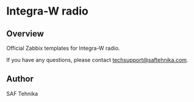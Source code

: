 # Integra-W radio

## Overview

Official Zabbix templates for Integra-W radio.

 
If you have any questions, please contact techsupport@saftehnika.com.

## Author

SAF Tehnika
